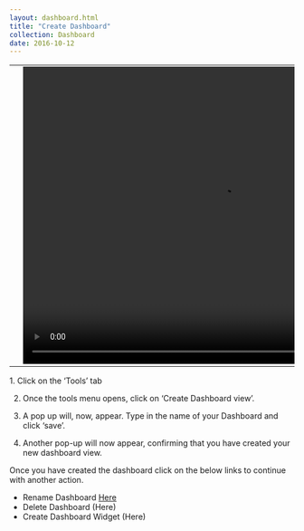 ```yaml
---
layout: dashboard.html
title: "Create Dashboard"
collection: Dashboard
date: 2016-10-12
---
```


<table>
<tr>
<td width="50px"></td>
<td width="700px">
<video width="700" height="525" controls>
	<source src="/assets/video/Dashboard/How_to_Create_A_Dashboard_View.mp4" type="video/mp4">
	Your browser does not support the video tag.
</video>
</td>
<td width="50px"></td>
</tr>
</table>
1.	Click on the ‘Tools’ tab

2.	Once the tools menu opens, click on ‘Create Dashboard view’.

3.	A pop up will, now, appear. Type in the name of your Dashboard and click ‘save’.

4.	Another pop-up will now appear, confirming that you have created your new dashboard view.

Once you have created the dashboard click on the below links to continue with another action.
- Rename Dashboard [Here](/dashboard/viewdashboard/viewdashboard/)
- Delete Dashboard (Here)
- Create Dashboard Widget (Here)
